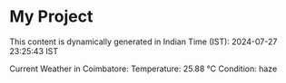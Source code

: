 # My Project

This content is dynamically generated in Indian Time (IST): 2024-07-27 23:25:43 IST


Current Weather in Coimbatore:
Temperature: 25.88 °C
Condition: haze
